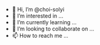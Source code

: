 - 👋 Hi, I’m @choi-solyi
- 👀 I’m interested in ...
- 🌱 I’m currently learning ...
- 💞️ I’m looking to collaborate on ...
- 📫 How to reach me ...

<!---
choi-solyi/choi-solyi is a ✨ special ✨ repository because its `README.md` (this file) appears on your GitHub profile.
You can click the Preview link to take a look at your changes.
--->
